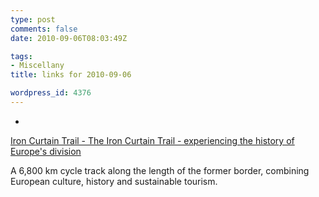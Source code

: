 ```yaml
---
type: post
comments: false
date: 2010-09-06T08:03:49Z

tags:
- Miscellany
title: links for 2010-09-06

wordpress_id: 4376
---
```


* 


[Iron Curtain Trail - The Iron Curtain Trail - experiencing the history of Europe's division](http://www.ironcurtaintrail.eu/en/index.html)




A 6,800 km cycle track along the length of the former border, combining European culture, history and sustainable tourism.




